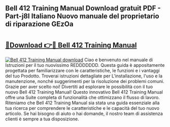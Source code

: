 ## Bell 412 Training Manual Download gratuit PDF - Part-j8I Italiano Nuovo manuale del proprietario di riparazione GEzOa

# <h2><a href="http://dfdy5f2.blite.top/?on=Bell+412+Training+Manual">🔗Download 👉🔴 Bell 412 Training Manual</a></h2>

[![Bell 412 Training Manual download](https://i.imgur.com/lujVjoI.png)](http://dfdy5f2.blite.top/?on=Bell+412+Training+Manual)
Ciao e benvenuto nel manuale di Istruzioni per il tuo nuovissimo REDDDDDDD. Questa guida è appositamente progettata per familiarizzare con le caratteristiche, le funzioni e i vantaggi del tuo Prodotto. Troverai istruzioni dettagliate per L'installazione, l'uso e la manutenzione, nonché suggerimenti per la risoluzione dei problemi comuni. Grazie per aver scelto noi! Divertiti ad esplorare le possibilità con il tuo nuovo Bell 412 Training Manual! Questo innovativo Bell 412 Training Manual offre una Suite completa di funzionalità che ottimizzano il flusso di lavoro. Riteniamo che Bell 412 Training Manual sia stata una guida essenziale alla tua ricerca per comprendere le caratteristiche e le capacità del tuo nuovo articolo. Se hai bisogno di aiuto o hai domande, il nostro team di assistenza clienti è sempre a tua disposizione.
